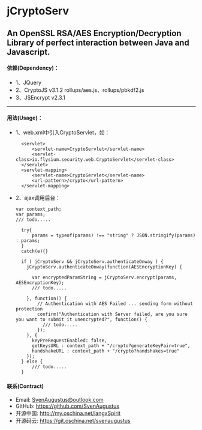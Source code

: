 # jCryptoServ
An OpenSSL RSA/AES Encryption/Decryption Library of perfect interaction between Java and Javascript.
-------------------------- 
#### 依赖(Dependency)：
* 1、JQuery
* 2、CryptoJS v3.1.2  rollups/aes.js、rollups/pbkdf2.js
* 3、JSEncrypt v2.3.1
-------------------------- 
#### 用法(Usage)：
* 1、web.xml中引入CryptoServlet，如：

    	<servlet>
    		<servlet-name>CryptoServlet</servlet-name>
    		<servlet-class>io.flysium.security.web.CryptoServlet</servlet-class>
    	</servlet>
    	<servlet-mapping>
    		<servlet-name>CryptoServlet</servlet-name>
    		<url-pattern>/crypto</url-pattern>
    	</servlet-mapping>


* 2、ajax调用后台：
    
      var context_path;
      var params;
      /// todo.....
    
    	try{
    		params = typeof(params) !== "string" ? JSON.stringify(params) : params;
    	}
    	catch(e){}
    	
    	if ( jCryptoServ && jCryptoServ.authenticateOnway ) {
          jCryptoServ.authenticateOnway(function(AESEncryptionKey) {
            
            var encryptedParamString = jCryptoServ.encrypt(params, AESEncryptionKey);
            /// todo.....
    			
          }, function() {
              // Authentication with AES Failed ... sending form without protection
              confirm("Authentication with Server failed, are you sure you want to submit it unencrypted?", function() {
                /// todo.....
              });
          }, {
            keyPreRequestEnabled: false,
            getKeysURL : context_path + "/crypto?generateKeyPair=true",
            handshakeURL : context_path + "/crypto?handshakes=true"
          });
    	} else {
    		/// todo.....
    	}
    
#### 联系(Contract)
* Email: SvenAugustus@outlook.com
* GitHub: https://github.com/SvenAugustus
* 开源中国: http://my.oschina.net/langxSpirit
* 开源码云: https://git.oschina.net/svenaugustus
